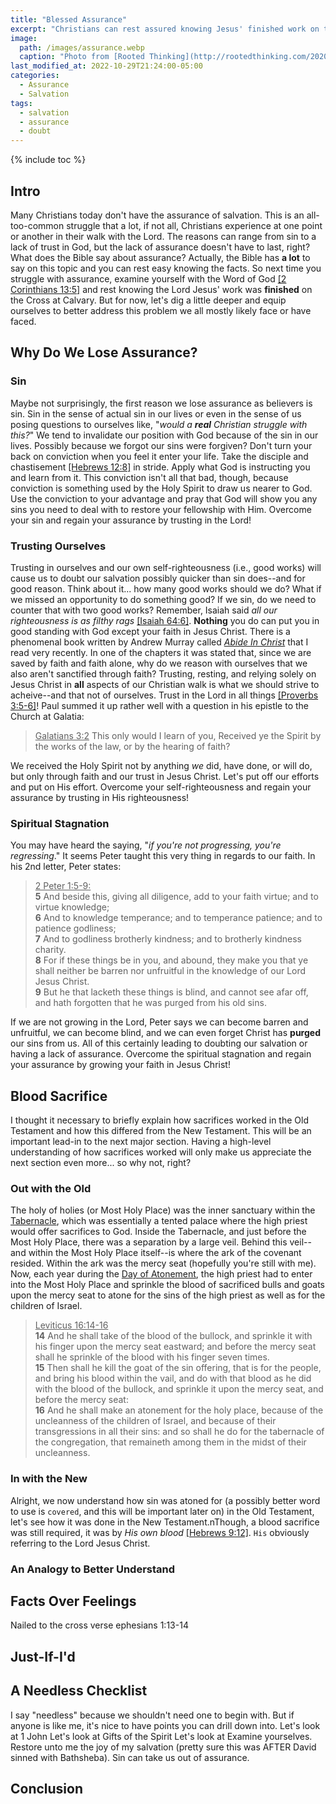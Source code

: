 ```yaml
---
title: "Blessed Assurance"
excerpt: "Christians can rest assured knowing Jesus' finished work on the Cross has saved them. With the Bible as our guide, we'll examine this truth in greater detail."
image: 
  path: /images/assurance.webp
  caption: "Photo from [Rooted Thinking](http://rootedthinking.com/2020/10/27/counsel-for-those-struggling-with-assurance)"
last_modified_at: 2022-10-29T21:24:00-05:00
categories:
  - Assurance
  - Salvation
tags: 
  - salvation
  - assurance
  - doubt
---
```


{% include toc %}

## Intro
Many Christians today don't have the assurance of salvation. This is an all-too-common struggle that a lot, if not all, Christians experience at one point or another in their walk with the Lord. The reasons can range from sin to a lack of trust in God, but the lack of assurance doesn't have to last, right? What does the Bible say about assurance? Actually, the Bible has **a lot** to say on this topic and you can rest easy knowing the facts. So next time you struggle with assurance, examine yourself with the Word of God [[2 Corinthians 13:5]](https://www.biblegateway.com/passage/?search=2%20Corinthians%2013%3A5&version=KJV) and rest knowing the Lord Jesus' work was **finished** on the Cross at Calvary. But for now, let's dig a little deeper and equip ourselves to better address this problem we all mostly likely face or have faced.

## Why Do We Lose Assurance?
### Sin
Maybe not surprisingly, the first reason we lose assurance as believers is sin. Sin in the sense of actual sin in our lives or even in the sense of us posing questions to ourselves like, "*would a **real** Christian struggle with this?*" We tend to invalidate our position with God because of the sin in our lives. Possibly because we forgot our sins were forgiven? Don't turn your back on conviction when you feel it enter your life. Take the disciple and chastisement [[Hebrews 12:8]](https://www.biblegateway.com/passage/?search=Hebrews%2012%3A8&version=KJV) in stride. Apply what God is instructing you and learn from it. This conviction isn't all that bad, though, because conviction is something used by the Holy Spirit to draw us nearer to God. Use the conviction to your advantage and pray that God will show you any sins you need to deal with to restore your fellowship with Him. Overcome your sin and regain your assurance by trusting in the Lord!

### Trusting Ourselves
Trusting in ourselves and our own self-righteousness (i.e., good works) will cause us to doubt our salvation possibly quicker than sin does--and for good reason. Think about it... how many good works should we do? What if we missed an opportunity to do something good? If we sin, do we need to counter that with two good works? Remember, Isaiah said *all our righteousness is as filthy rags* [[Isaiah 64:6]](https://www.biblegateway.com/passage/?search=Isaiah%2064%3A6&version=KJV). **Nothing** you do can put you in good standing with God except your faith in Jesus Christ. There is a phenomenal book written by Andrew Murray called [*Abide In Christ*](https://www.google.com/books/edition/Abide_in_Christ/KvgaAAAAYAAJ?hl=en&gbpv=1&printsec=frontcover) that I read very recently. In one of the chapters it was stated that, since we are saved by faith and faith alone, why do we reason with ourselves that we also aren't sanctified through faith? Trusting, resting, and relying solely on Jesus Christ in **all** aspects of our Christian walk is what we should strive to acheive--and that not of ourselves. Trust in the Lord in all things [[Proverbs 3:5-6]](https://www.biblegateway.com/passage/?search=Proverbs%203%3A5-6&version=KJV)! Paul summed it up rather well with a question in his epistle to the Church at Galatia:

> <u>Galatians 3:2</u> This only would I learn of you, Received ye the Spirit by the works of the law, or by the hearing of faith?

We received the Holy Spirit not by anything *we* did, have done, or will do, but only through faith and our trust in Jesus Christ. Let's put off our efforts and put on His effort. Overcome your self-righteousness and regain your assurance by trusting in His righteousness!

### Spiritual Stagnation
You may have heard the saying, "*if you're not progressing, you're regressing*." It seems Peter taught this very thing in regards to our faith. In his 2nd letter, Peter states: 

> <u>2 Peter 1:5-9:</u><br>
> **5** And beside this, giving all diligence, add to your faith virtue; and to virtue knowledge;<br>
> **6** And to knowledge temperance; and to temperance patience; and to patience godliness;<br>
> **7** And to godliness brotherly kindness; and to brotherly kindness charity.<br>
> **8** For if these things be in you, and abound, they make you that ye shall neither be barren nor unfruitful in the knowledge of our Lord Jesus Christ.<br>
> **9** But he that lacketh these things is blind, and cannot see afar off, and hath forgotten that he was purged from his old sins.

If we are not growing in the Lord, Peter says we can become barren and unfruitful, we can become blind, and we can even forget Christ has **purged** our sins from us. All of this certainly leading to doubting our salvation or having a lack of assurance. Overcome the spiritual stagnation and regain your assurance by growing your faith in Jesus Christ!

## Blood Sacrifice
I thought it necessary to briefly explain how sacrifices worked in the Old Testament and how this differed from the New Testament. This will be an important lead-in to the next major section. Having a high-level understanding of how sacrifices worked will only make us appreciate the next section even more... so why not, right? 

### Out with the Old
The holy of holies (or Most Holy Place) was the inner sanctuary within the [Tabernacle](https://www.thegospelcoalition.org/blogs/justin-taylor/what-does-the-tabernacle-symbolize/), which was essentially a tented palace where the high priest would offer sacrifices to God. Inside the Tabernacle, and just before the Most Holy Place, there was a separation by a large veil. Behind this veil--and within the Most Holy Place itself--is where the ark of the covenant resided. Within the ark was the mercy seat (hopefully you're still with me). Now, each year during the [Day of Atonement](https://www.gotquestions.org/Day-Atonement-Yom-Kippur.html), the high priest had to enter into the Most Holy Place and sprinkle the blood of sacrificed bulls and goats upon the mercy seat to atone for the sins of the high priest as well as for the children of Israel.

> <u>Leviticus 16:14-16</u><br>
> **14** And he shall take of the blood of the bullock, and sprinkle it with his finger upon the mercy seat eastward; and before the mercy seat shall he sprinkle of the blood with his finger seven times.<br>
> **15** Then shall he kill the goat of the sin offering, that is for the people, and bring his blood within the vail, and do with that blood as he did with the blood of the bullock, and sprinkle it upon the mercy seat, and before the mercy seat:<br>
> **16** And he shall make an atonement for the holy place, because of the uncleanness of the children of Israel, and because of their transgressions in all their sins: and so shall he do for the tabernacle of the congregation, that remaineth among them in the midst of their uncleanness.

### In with the New
Alright, we now understand how sin was atoned for (a possibly better word to use is `covered`, and this will be important later on) in the Old Testament, let's see how it was done in the New Testament.nThough, a blood sacrifice was still required, it was by *His own blood* [[Hebrews 9:12]](https://www.biblegateway.com/passage/?search=Hebrews%209%3A12&version=KJV). `His` obviously referring to the Lord Jesus Christ. 

### An Analogy to Better Understand

## Facts Over Feelings
Nailed to the cross verse
ephesians 1:13-14

## Just-If-I'd


## A Needless Checklist
I say "needless" because we shouldn't need one to begin with. But if anyone is like me, it's nice to have points you can drill down into.
Let's look at 1 John
Let's look at Gifts of the Spirit
Let's look at
Examine yourselves. Restore unto me the joy of my salvation (pretty sure this was AFTER David sinned with Bathsheba). Sin can take us out of assurance.

## Conclusion
